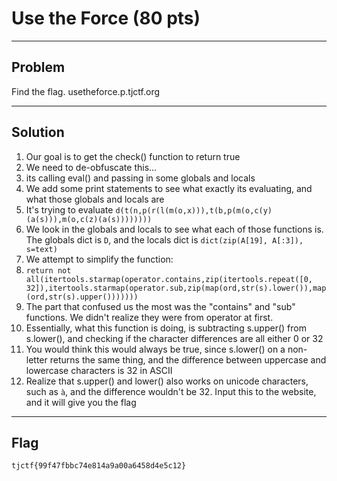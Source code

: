 # Use the Force (80 pts)

---

## Problem
Find the flag. usetheforce.p.tjctf.org 

---

## Solution
1. Our goal is to get the check() function to return true
2. We need to de-obfuscate this...
3. its calling eval() and passing in some globals and locals
  4. We add some print statements to see what exactly its evaluating, and what those globals and locals are
  5. It's trying to evaluate `d(t(n,p(r(l(m(o,x))),t(b,p(m(o,c(y)(a(s))),m(o,c(z)(a(s))))))))`
  6. We look in the globals and locals to see what each of those functions is. The globals dict is `D`, and the locals dict is `dict(zip(A[19], A[:3]), s=text)`
  7. We attempt to simplify the function:
  8. `return not all(itertools.starmap(operator.contains,zip(itertools.repeat([0, 32]),itertools.starmap(operator.sub,zip(map(ord,str(s).lower()),map(ord,str(s).upper()))))))`
  9. The part that confused us the most was the "contains" and "sub" functions. We didn't realize they were from operator at first.
4. Essentially, what this function is doing, is subtracting s.upper() from s.lower(), and checking if the character differences are all either 0 or 32
5. You would think this would always be true, since s.lower() on a non-letter returns the same thing, and the difference between uppercase and lowercase characters is 32 in ASCII
6. Realize that s.upper() and lower() also works on unicode characters, such as `à`, and the difference wouldn't be 32. Input this to the website, and it will give you the flag

---

## Flag
`tjctf{99f47fbbc74e814a9a00a6458d4e5c12}`